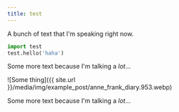 ```yaml
---
title: test
---
```


A bunch of text that I'm speaking right now.

~~~python
import test
test.hello('haha')
~~~

Some more text because I'm talking a *lot*...

![Some thing]({{ site.url }}/media/img/example_post/anne_frank_diary.953.webp)

Some more text because I'm talking a *lot*...
